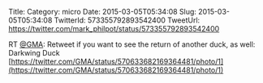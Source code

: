 Title: 
Category: micro
Date: 2015-03-05T05:34:08
Slug: 2015-03-05T05:34:08
TwitterId: 573355792893542400
TweetUrl: https://twitter.com/mark_philpot/status/573355792893542400

RT [@GMA](https://twitter.com/GMA): Retweet if you want to see the return of another duck, as well: Darkwing Duck [https://twitter.com/GMA/status/570633682169364481/photo/1](https://twitter.com/GMA/status/570633682169364481/photo/1)